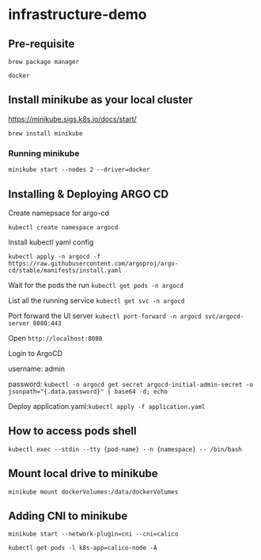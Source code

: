 # infrastructure-demo

## Pre-requisite

```brew package manager```

```docker```

## Install minikube as your local cluster

https://minikube.sigs.k8s.io/docs/start/

```brew install minikube```

### Running minikube

```minikube start --nodes 2 --driver=docker```

## Installing & Deploying ARGO CD

Create namepsace for argo-cd

```kubectl create namespace argocd```

Install kubectl yaml config

```kubectl apply -n argocd -f https://raw.githubusercontent.com/argoproj/argo-cd/stable/manifests/install.yaml```

Wait for the pods the run
```kubectl get pods -n argocd```

List all the running service
```kubectl get svc -n argocd```

Port forward the UI server
```kubectl port-forward -n argocd svc/argocd-server 8080:443```

Open ```http://localhost:8080```

Login to ArgoCD

username: admin

password: ```kubectl -n argocd get secret argocd-initial-admin-secret -o jsonpath="{.data.password}" | base64 -d; echo```

Deploy application.yaml:```kubectl apply -f application.yaml```

## How to access pods shell

```kubectl exec --stdin --tty {pod-name} --n {namespace} -- /bin/bash```

## Mount local drive to minikube

```minikube mount dockerVolumes:/data/dockerVolumes```

## Adding CNI to minikube

```minikube start --network-plugin=cni --cni=calico```

```kubectl get pods -l k8s-app=calico-node -A```

